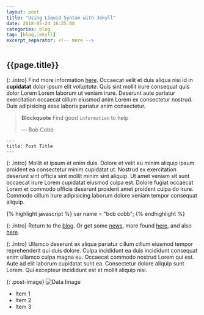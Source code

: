 ```yaml
---
layout: post
title: "Using Liquid Syntax with Jekyll"
date: 2018-05-24 16:25:00
categories: blog
tag: [blog,jekyll]
excerpt_separator: <!-- more -->
---
```

## {{page.title}}

{: .intro}
Find more information [here](http://www.google.com "google"). Occaecat velit et duis aliqua nisi id in **cupidatat** dolor ipsum elit *voluptate*. Quis sint mollit irure consequat quis dolor Lorem Lorem laborum ut veniam irure. Deserunt aute pariatur exercitation occaecat cillum eiusmod anim Lorem ex consectetur nostrud. Duis adipisicing esse laboris pariatur anim consectetur.<!-- more -->

> **Blockquote** Find good `information` to help
>
> &mdash; Bob Cobb

~~~~~~~
---
title: Post Title
---
~~~~~~~

{: .intro}
Mollit et ipsum et enim duis. Dolore et velit eu minim aliquip ipsum proident ea consectetur minim cupidatat ut. Nostrud ex exercitation deserunt sint officia sint mollit minim sint aliquip. Ut amet veniam sit sunt occaecat irure Lorem cupidatat eiusmod culpa est. Dolore fugiat occaecat Lorem et commodo officia deserunt proident amet proident culpa do irure. Commodo cillum irure adipisicing laborum dolore veniam tempor consequat aliquip.

{% highlight javascript %}
var name = "bob cobb";
{% endhighlight %}

{: .intro}
Return to the [blog]({{site.baseurl}}/index.html). Or get some [news][1], more found [here][newspaper], and also [here][2].

{: .intro}
Ullamco deserunt ex aliqua pariatur cillum cillum eiusmod tempor reprehenderit qui duis dolore. Culpa incididunt ea duis incididunt consequat enim ullamco culpa magna eu. Occaecat commodo nostrud Lorem qui est. Aute ad elit laborum cupidatat sunt ea. Consectetur dolore aliquip sunt Lorem. Qui excepteur incididunt est et mollit aliquip nisi.

{: .post-image}
![Data Image]({{site.baseurl}}/images/dataviz.jpg)

* Item 1
* Item 2
* Item 3

[1]: http://www.cnn.com
[2]: http://www.nytimes.com
[newspaper]: http://www.washingtonpost.com